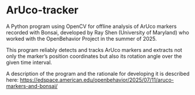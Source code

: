 # ArUco-tracker
A Python program using OpenCV for offline analysis of ArUco markers recorded with Bonsai, developed by Ray Shen (University of Maryland) who worked with the OpenBehavior Project in the summer of 2025.

This program reliably detects and tracks ArUco markers and extracts not only the marker’s position coordinates but also its rotation angle over the given time interval.

A description of the program and the rationale for developing it is described here: https://edspace.american.edu/openbehavior/2025/07/11/aruco-markers-and-bonsai/
